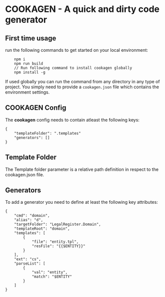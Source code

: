 # COOKAGEN - A quick and dirty code generator

## First time usage
run the following commands to get started on your local environment:
``` 
    npm i
    npm run build
    // Run following command to install cookagen globally
    npm install -g 
```

If used globally you can run the command from any directory in any type of project. You simply need to provide a `cookagen.json` file which contains the environment settings.

## COOKAGEN Config
The **cookagen** config needs to contain atleast the following keys:
```
{
    "templateFolder": ".templates"
    "generators": []
}
```

## Template Folder
The Template folder parameter is a relative path definition in respect to the cookagen.json file.

## Generators
To add a generator you need to define at least the following key attributes:
```
{
    "cmd": "domain",
    "alias": "d",
    "targetFolder": "LegalRegister.Domain",
    "templateRoot": "domain",
    "templates": [
        {
            "file": "entity.tpl",
            "resFile": "{{$ENTITY}}"
        }
    ],
    "ext": "cs",
    "parseList": [
        {
            "val": "entity",
            "match": "$ENTITY"
        }
    ]
}
```
